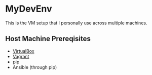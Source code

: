 # MyDevEnv
This is the VM setup that I personally use across multiple machines.

## Host Machine Prereqisites
* [VirtualBox](https://www.virtualbox.org/wiki/Downloads)
* [Vagrant](https://www.vagrantup.com/downloads.html)
* pip
* Ansible (through pip)